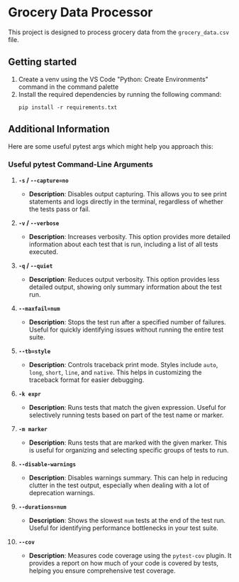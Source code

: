 # Grocery Data Processor

This project is designed to process grocery data from the `grocery_data.csv` file.


## Getting started

1. Create a venv using the VS Code "Python: Create Environments" command in the command palette
2. Install the required dependencies by running the following command:
   ```
   pip install -r requirements.txt
   ```

## Additional Information

Here are some useful pytest args which might help you approach this:

### Useful pytest Command-Line Arguments

1. **`-s` / `--capture=no`**
   - **Description**: Disables output capturing. This allows you to see print statements and logs directly in the terminal, regardless of whether the tests pass or fail.

2. **`-v` / `--verbose`**
   - **Description**: Increases verbosity. This option provides more detailed information about each test that is run, including a list of all tests executed.

3. **`-q` / `--quiet`**
   - **Description**: Reduces output verbosity. This option provides less detailed output, showing only summary information about the test run.

4. **`--maxfail=num`**
   - **Description**: Stops the test run after a specified number of failures. Useful for quickly identifying issues without running the entire test suite.

5. **`--tb=style`**
   - **Description**: Controls traceback print mode. Styles include `auto`, `long`, `short`, `line`, and `native`. This helps in customizing the traceback format for easier debugging.

6. **`-k expr`**
   - **Description**: Runs tests that match the given expression. Useful for selectively running tests based on part of the test name or marker.

7. **`-m marker`**
   - **Description**: Runs tests that are marked with the given marker. This is useful for organizing and selecting specific groups of tests to run.

8. **`--disable-warnings`**
   - **Description**: Disables warnings summary. This can help in reducing clutter in the test output, especially when dealing with a lot of deprecation warnings.

9. **`--durations=num`**
   - **Description**: Shows the slowest `num` tests at the end of the test run. Useful for identifying performance bottlenecks in your test suite.

10. **`--cov`**
    - **Description**: Measures code coverage using the `pytest-cov` plugin. It provides a report on how much of your code is covered by tests, helping you ensure comprehensive test coverage.

